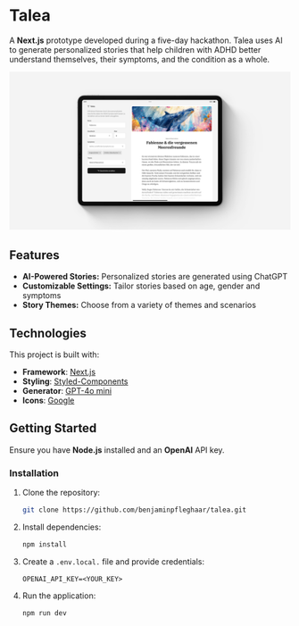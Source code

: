 # Talea

A **Next.js** prototype developed during a five-day hackathon. Talea uses AI to generate personalized stories that help children with ADHD better understand themselves, their symptoms, and the condition as a whole.

![Mockup](./assets/mockup.jpg)

## Features

- **AI-Powered Stories:** Personalized stories are generated using ChatGPT
- **Customizable Settings:** Tailor stories based on age, gender and symptoms
- **Story Themes:** Choose from a variety of themes and scenarios

## Technologies

This project is built with:

- **Framework**: [Next.js](https://nextjs.org)
- **Styling**: [Styled-Components](https://styled-components.com/)
- **Generator**: [GPT-4o mini](https://openai.com/)
- **Icons**: [Google](https://fonts.google.com/icons)

## Getting Started

Ensure you have **Node.js** installed and an **OpenAI** API key.

### Installation

1. Clone the repository:
   ```bash
   git clone https://github.com/benjaminpfleghaar/talea.git
   ```

2. Install dependencies:
   ```bash
   npm install
   ```

3. Create a `.env.local.` file and provide credentials:
   ```plaintext
   OPENAI_API_KEY=<YOUR_KEY>
   ```

4. Run the application:
   ```bash
   npm run dev
   ```